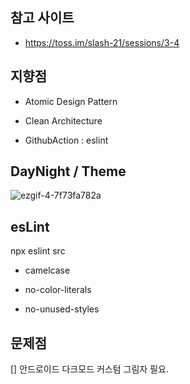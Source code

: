 ## 참고 사이트

- https://toss.im/slash-21/sessions/3-4



## 지향점

- Atomic Design Pattern

- Clean Architecture

- GithubAction : eslint


## DayNight / Theme

![ezgif-4-7f73fa782a](https://user-images.githubusercontent.com/39161206/231633438-12955f8e-9d94-4534-a292-f8a5100aa189.gif)


## esLint

npx eslint src

- camelcase

- no-color-literals

- no-unused-styles


## 문제점

[] 안드로이드 다크모드 커스텀 그림자 필요.